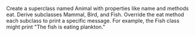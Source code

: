Create a superclass named Animal with properties like name and methods eat. Derive subclasses Mammal, Bird, and Fish.
Override the eat method each subclass to print a specific message. For example, the Fish class might print "The fish is
eating plankton."